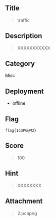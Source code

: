 ## Title

>  traffic

## Description

> XXXXXXXXXXX

## Category

Misc

## Deployment

- offline

## Flag

`flag{1CmPG@M3}`

## Score

> 100

## Hint

> XXXXXXXX

## Attachment

> 2.pcapng


